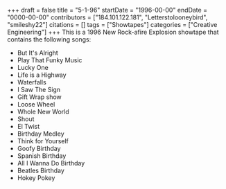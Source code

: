 +++
draft = false
title = "5-1-96"
startDate = "1996-00-00"
endDate = "0000-00-00"
contributors = ["184.101.122.181", "Letterstolooneybird", "smileshy22"]
citations = []
tags = ["Showtapes"]
categories = ["Creative Engineering"]
+++
This is a 1996 New Rock-afire Explosion showtape that contains the following songs:

- But It's Alright
- Play That Funky Music
- Lucky One
- Life is a Highway
- Waterfalls
- I Saw The Sign
- Gift Wrap show
- Loose Wheel
- Whole New World
- Shout
- El Twist
- Birthday Medley
- Think for Yourself
- Goofy Birthday
- Spanish Birthday
- All I Wanna Do Birthday
- Beatles Birthday
- Hokey Pokey
